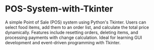 # POS-System-with-Tkinter
A simple Point of Sale (POS) system using Python's Tkinter. Users can select food items, add them to an order list, and calculate the total price dynamically. Features include resetting orders, deleting items, and processing payments with change calculation. Ideal for learning GUI development and event-driven programming with Tkinter.
